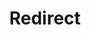 ﻿---
layout: src/layouts/Redirect.astro
title: Redirect
redirect: https://octopus.com/docs/best-practices/self-hosted-octopus/high-availability
pubDate:  2023-01-01
navSearch: false
navSitemap: false
navMenu: false
---
